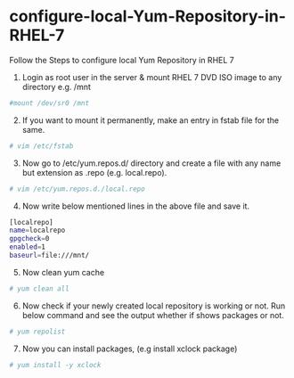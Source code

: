 # configure-local-Yum-Repository-in-RHEL-7
Follow the Steps to configure local Yum Repository in RHEL 7

1. Login as root user in the server & mount RHEL 7 DVD ISO image to any directory e.g. /mnt
 ```sh
#mount /dev/sr0 /mnt
 ```
2. If you want to mount it permanently, make an entry in fstab file for the same.
 ```sh
# vim /etc/fstab
 ```
3. Now go to /etc/yum.repos.d/ directory and create a file with any name but extension as .repo 
(e.g. local.repo).
 ```sh
# vim /etc/yum.repos.d./local.repo
 ```
4. Now write below mentioned lines in the above file and save it.
 ```sh
[localrepo]
name=localrepo
gpgcheck=0
enabled=1
baseurl=file:///mnt/
 ```
5. Now clean yum cache 
 ```sh
# yum clean all
 ```
6. Now check if your newly created local repository is working or not. Run below command and see the output whether if shows packages or not.
 ```sh
# yum repolist
 ```
7. Now you can install packages, (e.g install xclock package)
 ```sh
# yum install -y xclock
 ```
